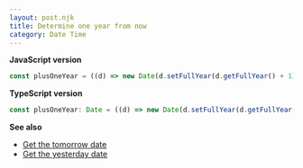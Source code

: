 ```yaml
---
layout: post.njk
title: Determine one year from now
category: Date Time
---
```


**JavaScript version**

```js
const plusOneYear = ((d) => new Date(d.setFullYear(d.getFullYear() + 1)))(new Date());
```

**TypeScript version**

```js
const plusOneYear: Date = ((d) => new Date(d.setFullYear(d.getFullYear() + 1)))(new Date());
```

**See also**

-   [Get the tomorrow date](/date-time/get-the-tomorrow-date)
-   [Get the yesterday date](/date-time/get-the-yesterday-date)

